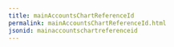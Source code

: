 ```yaml
---
title: mainAccountsChartReferenceId
permalink: mainAccountsChartReferenceId.html
jsonid: mainaccountschartreferenceid
---
```

